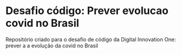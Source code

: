 # Desafio código: Prever evolucao covid no Brasil
Repositório  criado para o desafio de código da Digital Innovation One: prever a a evolução da covid no Brasil 
